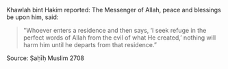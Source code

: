 Khawlah bint Hakim reported: The Messenger of Allah, peace and blessings be upon him, said:
> "Whoever enters a residence and then says, ‘I seek refuge in the perfect words of Allah from the evil of what He created,’ nothing will harm him until he departs from that residence.”

Source: Ṣaḥīḥ Muslim 2708

